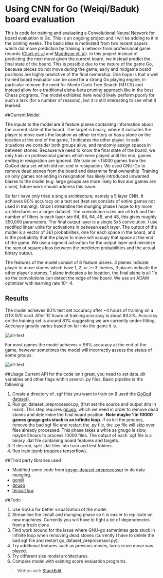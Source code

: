 
# Using CNN for Go (Weiqi/Baduk) board evaluation

This is code for training and evaluating a Convolutional Neural Network for board evaluation in Go. This is an ongoing project and I will be adding to it in the coming weeks. The basic idea is motivated from two recent papers which did move prediction by training a network from professional game records ([Clark et. al](http://arxiv.org/abs/1412.3409) and [Maddison et. al](http://arxiv.org/pdf/1412.6564v2.pdf)). In this project instead of predicting the next move given the current board, we instead predict the final state of the board. This is possible due to the nature of the game Go, because pieces do not move during the game, early and midgame board positions are highly predictive of the final ownership. One hope is that a well trained board evaluator can be used for a strong Go playing engine, in particular remove the need for Monte Carlo Tree Search (MTCS) and instead allow for a traditional alpha-beta pruning approach like in the best Chess programs. The model exhibited here would likely perform poorly for such a task (for a number of reasons), but it is still interesting to see what it learned.

##Current Model

The inputs to the model are 8 feature planes containing information about the current state of the board. The target is binary, where 0 indicates the player to move owns the location as either territory or has a stone on the location at the end of the game, 1 indicates the other player. In seki situations we consider both groups alive, and randomly assign spaces in between stones. Because we need to know the final state of the board, we only train on professional games which were played until the end, games ending in resignation are ignored. We train on ~15000 games from the GoGod data set which did not end in resignation. We used GNU-Go to remove dead stones from the board and determine final ownership. Training on only games not ending in resignation has likely introduced unwanted biases to the model (e.g. large groups are more likely to live and games are close), future work should address this issue.

So far I have only tried a single  architecture; namely a 5 layer CNN. It achieves 80% accuracy on a test set (test set consists of entire games not used in training). Once I streamline the munging phase I hope to try more architectures on a larger dataset. The convolution sizes are all 5x5 and the number of filters in each layer are 64, 64, 64, 48, and 48, this gives roughly 350,000 parameters. The final output layer is a single 5x5 convolution. I use rectified linear units for activations in between each layer. The output of the model is a vector of 361 probabilities, one for each space in the board, and is the probability that the player to move will occupy that space at the end of the game. We use a sigmoid activation for the output layer and minimize the sum of squares loss between the predicted probabilities and the actual binary output. 

The features of the model consist of 8 feature planes. 3 planes indicate player to move stones which have 1, 2, or >=3 liberies, 3 places indicate the other player's stones, 1 plane indicates a ko location, the final plane is all 1's so the convolutions can detect the edge of the board. We use an ADAM optimizer with learning rate 10^-4.

## Results

The model achieves 80% test set accuracy after ~4 hours of training on a GTX 970 card. After 12 hours of training accuracy is about 80.5%. Accuracy on the training set is around 81% suggesting we are currently under-fitting. Accuracy greatly varies based on far into the game it is.

![alt-text](http://i.imgur.com/za5fKov.png?1)

For most games the model achieves > 96% accuracy at the end of the game, however sometimes the model will incorrectly assess the status of some groups. 

![alt-text](http://i.imgur.com/Bx7Pkb4.png?1)

##Usage
Current API for the code isn't great, you need to set data_dir variables and other flags within several .py files. Basic pipeline is the following:
1. Create a directory of .sgf files you want to train on (I used the [GoGod dataset](http://senseis.xmp.net/?GoGoD)).
2. Run go_dataset_preprocessor.py, (first set the source and output dirs in main). This step requires [gnugo](https://www.gnu.org/software/gnugo/), which we need in order to remove dead stones and determine the final board position. **Note maybe 1 in 10000 games gnugo gets stuck in an infinite loop**. If so kill the process, remove the bad sgf file and restart the .py file, the .py file will skip over files already processed. This phase takes a while as gnugo is slow, maybe 5hours to process 10000 files. The output of each .sgf file is a binary .dat file containing board features and targets.
3. If desired, split .dat files into train and test folders.
4. Run train.ipynb (requires tensorflow).

##Third party libraries used
* Modified some code from [kgsgo-dataset-preprocessor](https://github.com/hughperkins/kgsgo-dataset-preprocessor) to do data munging.
* [gomill](https://github.com/mattheww/gomill)
* [gnugo](https://www.gnu.org/software/gnugo/)
* [tensorflow](https://www.tensorflow.org/)


##Todo

1. Use GoGui for better visualization of the model.
2. Streamline the install and munging phase so it is easier to replicate on new machines. Currently you will have to fight a lot of dependencies from a fresh clone.
3. Find work around for the issue where GNU-go sometimes gets stuck in infinite loop when removing dead stones (currently I have to delete the bad sgf file and restart go_dataset_preprocessor.py). 
4. Try additional features such as previous moves, turns since move was played.
5. Try different size model architectures.
6. Compare model with existing score evaluation programs.


> Written with [StackEdit](https://stackedit.io/).